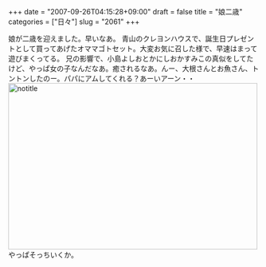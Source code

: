 +++
date = "2007-09-26T04:15:28+09:00"
draft = false
title = "娘二歳"
categories = ["日々"]
slug = "2061"
+++

娘が二歳を迎えました。早いなあ。
青山のクレヨンハウスで、誕生日プレゼントとして買ってあげたオママゴトセット。大変お気に召した様で、早速はまって遊びまくってる。
兄の影響で、小島よしおとかにしおかすみこの真似をしてたけど、やっぱ女の子なんだなあ。癒されるなあ。んー、大根さんとお魚さん、トントンしたのー。パパにアムしてくれる？あーいアーン・・
<a href="http://www.flickr.com/photos/h-b-k-r/1439367736/" title="Photo Sharing"><img src="http://farm2.static.flickr.com/1209/1439367736_3a55b101a5.jpg" width="500" height="334" alt="notitle" /></a>
やっぱそっちいくか。
